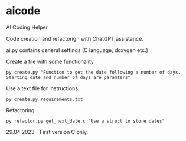 # aicode
AI Coding Helper

Code creation and refactorign with ChatGPT assistance.

ai.py contains general settings (C language, doxygen etc.)


Create a file with some functionality
```
py create.py "Function to get the date following a number of days. Starting date and number of days are paramters"
```

Use a text file for instructions
```
py create.py requirements.txt
```

Refactoring
```
py refactor.py get_next_date.c "Use a struct to store dates" 
```


29.04.2023 - First version C only.
